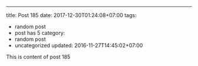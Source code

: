 ---
title: Post 185
date: 2017-12-30T01:24:08+07:00
tags:
  - random post
  - post has 5
category:
  - random post
  - uncategorized
updated: 2016-11-27T14:45:02+07:00

This is content of post 185